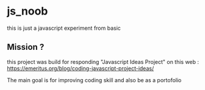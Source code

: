 # js_noob
this is just a javascript experiment from basic

## Mission ?
this project was build for responding "Javascript Ideas Project" on this web :
https://emeritus.org/blog/coding-javascript-project-ideas/

The main goal is for improving coding skill and also be as a portofolio

